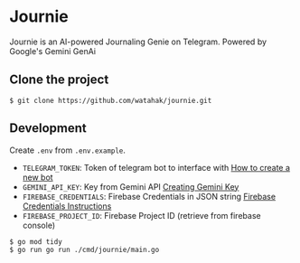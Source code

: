 # Journie

Journie is an AI-powered Journaling Genie on Telegram. Powered by Google's Gemini GenAi

## Clone the project

```
$ git clone https://github.com/watahak/journie.git

```

## Development

Create `.env` from `.env.example`.

- `TELEGRAM_TOKEN`: Token of telegram bot to interface with [How to create a new bot](https://core.telegram.org/bots/tutorial)
- `GEMINI_API_KEY`: Key from Gemini API [Creating Gemini Key](https://aistudio.google.com/app/apikey)
- `FIREBASE_CREDENTIALS`: Firebase Credentials in JSON string [Firebase Credentials Instructions](https://firebase.google.com/docs/admin/setup)
- `FIREBASE_PROJECT_ID`: Firebase Project ID (retrieve from firebase console)


```
$ go mod tidy
$ go run go run ./cmd/journie/main.go
```

